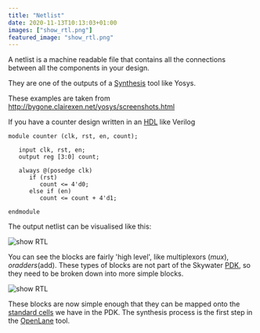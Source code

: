```yaml
---
title: "Netlist"
date: 2020-11-13T10:13:03+01:00
images: ["show_rtl.png"]
featured_image: "show_rtl.png"
---
```

A netlist is a machine readable file that contains all the connections between all the components in your design.

They are one of the outputs of a [Synthesis](/terminology/synthesis) tool like Yosys.

These examples are taken from http://bygone.clairexen.net/yosys/screenshots.html

If you have a counter design written in an [HDL](/terminology/hdl) like Verilog

    module counter (clk, rst, en, count);

       input clk, rst, en;
       output reg [3:0] count;
       
       always @(posedge clk)
          if (rst)
             count <= 4'd0;
          else if (en)
             count <= count + 4'd1;

    endmodule

The output netlist can be visualised like this:

![show RTL](/show_rtl.png)

You can see the blocks are fairly 'high level', like multiplexors ($mux), or adders ($add). These types of blocks are not part of
the Skywater [PDK](/terminology/pdk), so they need to be broken down into more simple blocks.

![show RTL](/show_cmos.png)

These blocks are now simple enough that they can be mapped onto the [standard cells](/terminology/standardcell) we have in the PDK.
The synthesis process is the first step in the [OpenLane](/terminology/openlane) tool.
